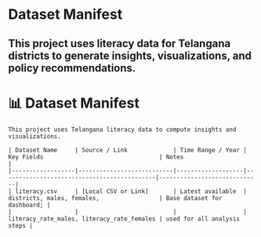 # Dataset Manifest

## This project uses literacy data for Telangana districts to generate insights, visualizations, and policy recommendations.
# 📊 Dataset Manifest
```
This project uses Telangana literacy data to compute insights and visualizations.

| Dataset Name     | Source / Link             | Time Range / Year | Key Fields                                 | Notes                       |
|------------------|---------------------------|-------------------|--------------------------------------------|-----------------------------|
| literacy.csv     | [Local CSV or Link]       | Latest available  | districts, males, females,                 | Base dataset for dashboard; |
|                  |                           |                   | literacy_rate_males, literacy_rate_females | used for all analysis steps |
```
